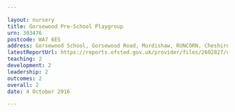 ```yaml
---

layout: nursery
title: Gorsewood Pre-School Playgroup
urn: 303476
postcode: WA7 6ES
address: Gorsewood School, Gorsewood Road, Murdishaw, RUNCORN, Cheshire, WA7 6ES
latestReportUrl: https://reports.ofsted.gov.uk/provider/files/2602827/urn/303476.pdf
teaching: 2
development: 2
leadership: 2
outcomes: 2
overall: 2
date: 4 October 2016

---
```

